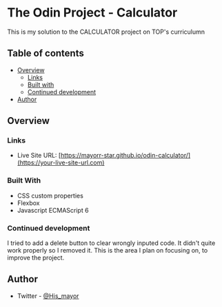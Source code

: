 # The Odin Project - Calculator

This is my solution to the CALCULATOR project on TOP's curriculumn

## Table of contents

- [Overview](#overview)
  - [Links](#links)
  - [Built with](#built-with)
  - [Continued development](#continued-development)
- [Author](#author)

## Overview

### Links

- Live Site URL: [https://mayorr-star.github.io/odin-calculator/](https://your-live-site-url.com)

### Built With

- CSS custom properties
- Flexbox
- Javascript ECMAScript 6


### Continued development

I tried to add a delete button to clear wrongly inputed code. It didn't quite work properly so I removed it. This is the area I plan on focusing on, to improve the project.

## Author

- Twitter - [@His_mayor](https://www.twitter.com/@His_mayor)